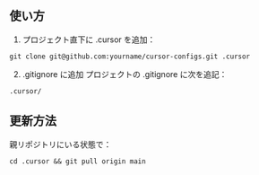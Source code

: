 ## 使い方

1. プロジェクト直下に .cursor を追加：
```
git clone git@github.com:yourname/cursor-configs.git .cursor
```

2. .gitignore に追加
プロジェクトの .gitignore に次を追記：
```
.cursor/
```

## 更新方法

親リポジトリにいる状態で：
```
cd .cursor && git pull origin main
```
